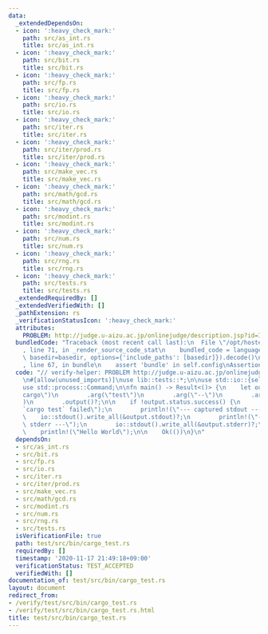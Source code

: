 ```yaml
---
data:
  _extendedDependsOn:
  - icon: ':heavy_check_mark:'
    path: src/as_int.rs
    title: src/as_int.rs
  - icon: ':heavy_check_mark:'
    path: src/bit.rs
    title: src/bit.rs
  - icon: ':heavy_check_mark:'
    path: src/fp.rs
    title: src/fp.rs
  - icon: ':heavy_check_mark:'
    path: src/io.rs
    title: src/io.rs
  - icon: ':heavy_check_mark:'
    path: src/iter.rs
    title: src/iter.rs
  - icon: ':heavy_check_mark:'
    path: src/iter/prod.rs
    title: src/iter/prod.rs
  - icon: ':heavy_check_mark:'
    path: src/make_vec.rs
    title: src/make_vec.rs
  - icon: ':heavy_check_mark:'
    path: src/math/gcd.rs
    title: src/math/gcd.rs
  - icon: ':heavy_check_mark:'
    path: src/modint.rs
    title: src/modint.rs
  - icon: ':heavy_check_mark:'
    path: src/num.rs
    title: src/num.rs
  - icon: ':heavy_check_mark:'
    path: src/rng.rs
    title: src/rng.rs
  - icon: ':heavy_check_mark:'
    path: src/tests.rs
    title: src/tests.rs
  _extendedRequiredBy: []
  _extendedVerifiedWith: []
  _pathExtension: rs
  _verificationStatusIcon: ':heavy_check_mark:'
  attributes:
    PROBLEM: http://judge.u-aizu.ac.jp/onlinejudge/description.jsp?id=ITP1_1_A
  bundledCode: "Traceback (most recent call last):\n  File \"/opt/hostedtoolcache/Python/3.9.0/x64/lib/python3.9/site-packages/onlinejudge_verify/documentation/build.py\"\
    , line 71, in _render_source_code_stat\n    bundled_code = language.bundle(stat.path,\
    \ basedir=basedir, options={'include_paths': [basedir]}).decode()\n  File \"/opt/hostedtoolcache/Python/3.9.0/x64/lib/python3.9/site-packages/onlinejudge_verify/languages/user_defined.py\"\
    , line 67, in bundle\n    assert 'bundle' in self.config\nAssertionError\n"
  code: "// verify-helper: PROBLEM http://judge.u-aizu.ac.jp/onlinejudge/description.jsp?id=ITP1_1_A\n\
    \n#[allow(unused_imports)]\nuse lib::tests::*;\n\nuse std::io::{self, Write, Result};\n\
    use std::process::Command;\n\nfn main() -> Result<()> {\n    let output = Command::new(\"\
    cargo\")\n        .arg(\"test\")\n        .arg(\"--\")\n        .arg(\"--test-threads=1\"\
    )\n        .output()?;\n\n    if !output.status.success() {\n        println!(\"\
    `cargo test` failed\");\n        println!(\"--- captured stdout ---\");\n    \
    \    io::stdout().write_all(&output.stdout)?;\n        println!(\"--- captured\
    \ stderr ---\");\n        io::stdout().write_all(&output.stderr)?;\n    }\n\n\
    \    println!(\"Hello World\");\n\n    Ok(())\n}\n"
  dependsOn:
  - src/as_int.rs
  - src/bit.rs
  - src/fp.rs
  - src/io.rs
  - src/iter.rs
  - src/iter/prod.rs
  - src/make_vec.rs
  - src/math/gcd.rs
  - src/modint.rs
  - src/num.rs
  - src/rng.rs
  - src/tests.rs
  isVerificationFile: true
  path: test/src/bin/cargo_test.rs
  requiredBy: []
  timestamp: '2020-11-17 21:49:18+09:00'
  verificationStatus: TEST_ACCEPTED
  verifiedWith: []
documentation_of: test/src/bin/cargo_test.rs
layout: document
redirect_from:
- /verify/test/src/bin/cargo_test.rs
- /verify/test/src/bin/cargo_test.rs.html
title: test/src/bin/cargo_test.rs
---
```

